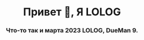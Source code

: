 <h1 align="center">Привет 👋, Я LOLOG</h1>
<h3 align="center">Что-то так и марта 2023 LOLOG, DueMan 9.</h3>
